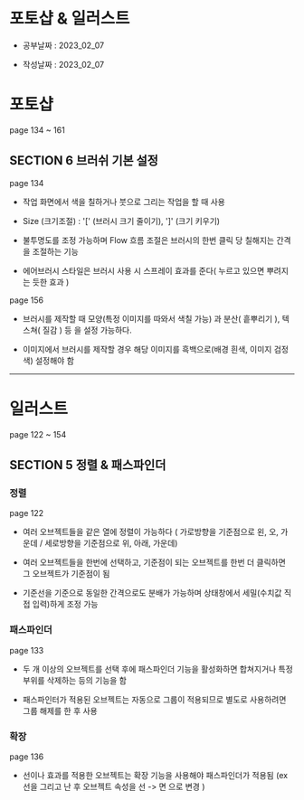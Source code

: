 # 포토샵 & 일러스트

- 공부날짜 : 2023_02_07

- 작성날짜 : 2023_02_07

# 포토샵

page 134 ~ 161

## SECTION 6 브러쉬 기본 설정

page 134

* 작업 화면에서 색을 칠하거나 붓으로 그리는 작업을 할 때 사용

* Size (크기조절) : '[' (브러시 크기 줄이기),  ']' (크기 키우기)

* 불투명도를 조정 가능하며 Flow 흐름 조절은 브러시의 한번 클릭 당 칠해지는 간격을 조절하는 기능

* 에어브러시 스타일은 브러시 사용 시 스프레이 효과를 준다( 누르고 있으면 뿌려지는 듯한 효과 )

page 156

* 브러시를 제작할 때 모양(특정 이미지를 따와서 색칠 가능) 과 분산( 흩뿌리기 ), 텍스쳐( 질감 ) 등 을 설정 가능하다.

* 이미지에서 브러시를 제작할 경우 해당 이미지를 흑백으로(배경 흰색, 이미지 검정색) 설정해야 함

---

# 일러스트

page 122 ~ 154

## SECTION 5 정렬 & 패스파인더

### 정렬

page 122

* 여러 오브젝트들을 같은 열에 정렬이 가능하다 ( 가로방향을 기준점으로 왼, 오, 가운데 / 세로방향을 기준점으로 위, 아래, 가운데)

* 여러 오브젝트들을 한번에 선택하고, 기준점이 되는 오브젝트를 한번 더 클릭하면 그 오브젝트가 기준점이 됨

* 기준선을 기준으로 동일한 간격으로도 분배가 가능하며 상태창에서 세밀(수치값 직접 입력)하게 조정 가능

### 패스파인더

page 133

* 두 개 이상의 오브젝트를 선택 후에 패스파인더 기능을 활성화하면 합쳐지거나 특정 부위를 삭제하는 등의 기능을 함

* 패스파인터가 적용된 오브젝트는 자동으로 그룹이 적용되므로 별도로 사용하려면 그룹 해제를 한 후 사용

### 확장

page 136

* 선이나 효과를 적용한 오브젝트는 확장 기능을 사용해야 패스파인더가 적용됨 (ex 선을 그리고 난 후 오브젝트 속성을 선 -> 면 으로 변경 )